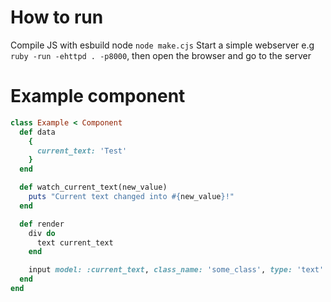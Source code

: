 # How to run
Compile JS with esbuild
node `node make.cjs`
Start a simple webserver e.g `ruby -run -ehttpd . -p8000`, then open the browser and go to the server

# Example component

```ruby
class Example < Component
  def data
    {
      current_text: 'Test'
    }
  end

  def watch_current_text(new_value)
    puts "Current text changed into #{new_value}!"
  end

  def render
    div do
      text current_text
    end

    input model: :current_text, class_name: 'some_class', type: 'text'
  end
end
```

